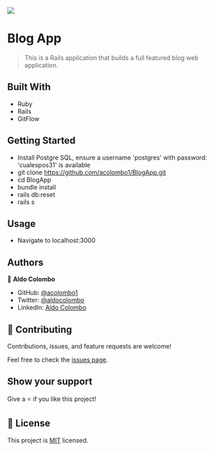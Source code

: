 ![](https://img.shields.io/badge/Microverse-blueviolet)

# Blog App

> This is a Rails application that builds a full featured blog web application.

## Built With

- Ruby
- Rails
- GitFlow

## Getting Started

- Install Postgre SQL, ensure a username 'postgres' with password: 'cualespos31' is available
- git clone https://github.com/acolombo1/BlogApp.git
- cd BlogApp
- bundle install
- rails db:reset
- rails s
## Usage

- Navigate to localhost:3000
## Authors

👤 **Aldo Colombo**

- GitHub: [@acolombo1](https://github.com/acolombo1)
- Twitter: [@aldocolombo](https://twitter.com/aldocolombo)
- LinkedIn: [Aldo Colombo](https://www.linkedin.com/in/aldo-colombo-2156009)

## 🤝 Contributing

Contributions, issues, and feature requests are welcome!

Feel free to check the [issues page](https://github.com/joshuaivie/BookStore/issues).

## Show your support

Give a ⭐️ if you like this project!

## 📝 License

This project is [MIT](./MIT.md) licensed.
